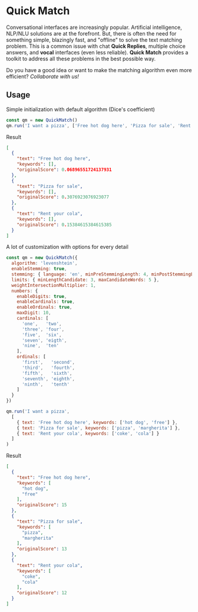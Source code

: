 # Quick Match

Conversational interfaces are increasingly popular.
Artificial intelligence, NLP/NLU solutions are at the forefront. 
But, there is often the need for something simple, blazingly fast, and "offline" to solve the text matching problem. 
This is a common issue with chat **Quick Replies**, multiple choice answers, and **vocal** interfaces (even less reliable).
**Quick Match** provides a toolkit to address all these problems in the best possible way.

Do you have a good idea or want to make the matching algorithm even more efficient? *Collaborate with us!*

## Usage

Simple initialization with default algorithm (Dice's coefficient)

```js
const qm = new QuickMatch()
qm.run('I want a pizza', ['Free hot dog here', 'Pizza for sale', 'Rent your cola'])
```

Result

```json
[
  {
    "text": "Free hot dog here",
    "keywords": [],
    "originalScore": 0.06896551724137931
  },
  {
    "text": "Pizza for sale",
    "keywords": [],
    "originalScore": 0.3076923076923077
  },
  {
    "text": "Rent your cola",
    "keywords": [],
    "originalScore": 0.15384615384615385
  }
]
```

A lot of customization with options for every detail

```js
const qm = new QuickMatch({
  algorithm: 'levenshtein',
  enableStemming: true,
  stemming: { language: 'en', minPreStemmingLength: 4, minPostStemmingLength: 4 },
  limits: { minLengthCandidate: 3, maxCandidateWords: 5 },
  weightIntersectionMultiplier: 1,
  numbers: {
    enableDigits: true,
    enableCardinals: true,
    enableOrdinals: true,
    maxDigit: 10,
    cardinals: [
      'one',   'two',
      'three', 'four',
      'five',  'six',
      'seven', 'eigth',
      'nine',  'ten'
    ],
    ordinals: [
      'first',   'second',
      'third',   'fourth',
      'fifth',   'sixth',
      'seventh', 'eighth',
      'ninth',   'tenth'
    ]
  }
})

qm.run('I want a pizza',
  [
    { text: 'Free hot dog here', keywords: ['hot dog', 'free'] },
    { text: 'Pizza for sale', keywords: ['pizza', 'margherita'] },
    { text: 'Rent your cola', keywords: ['coke', 'cola'] }
  ]
)
```

Result

```json
[
  {
    "text": "Free hot dog here",
    "keywords": [
      "hot dog",
      "free"
    ],
    "originalScore": 15
  },
  {
    "text": "Pizza for sale",
    "keywords": [
      "pizza",
      "margherita"
    ],
    "originalScore": 13
  },
  {
    "text": "Rent your cola",
    "keywords": [
      "coke",
      "cola"
    ],
    "originalScore": 12
  }
]
```
